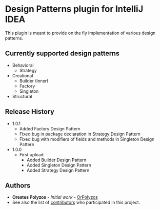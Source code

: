 # Design Patterns plugin for IntelliJ IDEA
This plugin is meant to provide on the fly implementation of various design patterns.

## Currently supported design patterns
* Behavioral
  * Strategy
* Creational
  * Builder (Inner)
  * Factory
  * Singleton
* Structural

## Release History
* 1.0.1
  * Added Factory Design Pattern 
  * Fixed bug in package declaration in Strategy Design Pattern 
  * Fixed bug with modifiers of fields and methods in Singleton Design Pattern
* 1.0.0
    * First upload
      * Added Builder Design Pattern
      * Added Singleton Design Pattern
      * Added Strategy Design Pattern

## Authors
* **Orestes Polyzos** - *Initial work* - [OrPolyzos](https://github.com/OrPolyzos)
* See also the list of [contributors](https://github.com/your/project/contributors) who participated in this project.
